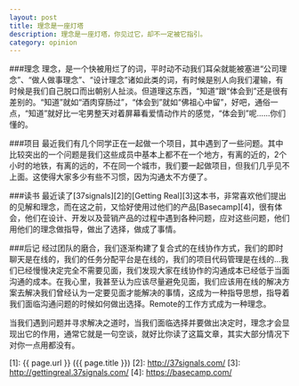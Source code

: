 ```yaml
---
layout: post
title: 理念是一座灯塔
description: 理念是一座灯塔，你见过它，却不一定被它指引。
category: opinion
---
```

###理念
理念，是一个快被用烂了的词，平时动不动我们耳朵就能被塞进“公司理念”、“做人做事理念”、“设计理念”诸如此类的词，有时候是别人向我们灌输，有时候是我们自己脱口而出朝别人扯淡。但道理这东西，“知道”跟“体会到”还是很有差别的。“知道”就如“酒肉穿肠过”，“体会到”就如“佛祖心中留”，好吧，通俗一点，“知道”就好比一宅男整天对着屏幕看爱情动作片的感觉，“体会到”呢......你们懂的。

###项目
最近我们有几个同学正在一起做一个项目，其中遇到了一些问题。其中比较突出的一个问题是我们这些成员中基本上都不在一个地方，有离的近的，2个小时的地铁，有离的远的，不在同一个城市，我们要一起做项目，但我们几乎见不上面。这使得大家多少有些不习惯，因为沟通太不方便了。

###读书
最近读了[37signals][2]的[Getting Real][3]这本书，非常喜欢他们提出的见解和理念，而在这之前，又恰好使用过他们的产品[Basecamp][4]，很有体会，他们在设计、开发以及营销产品的过程中遇到各种问题，应对这些问题，他们用他们的理念做指导，做出了选择，做成了事情。

###后记
经过团队的磨合，我们逐渐构建了复合式的在线协作方式，我们的即时聊天是在线的，我们的任务分配平台是在线的，我们的项目代码管理是在线的...我们已经慢慢决定完全不需要见面，我们发现大家在线协作的沟通成本已经低于当面沟通的成本。在我心里，我甚至认为应该尽量避免见面，我们应该用在线的解决方案去解决我们曾经认为一定要见面才能解决的事情，这成为一种指导思想，指导着我们面临沟通问题的时候如何做出选择。Remote的工作方式成为一种理念。

当我们遇到问题并寻求解决之道时，当我们面临选择并要做出决定时，理念才会显现出它的作用，通常它就是一句空谈，就好比你读了这篇文章，其实大部分情况下对你一点用都没有。




[SamirChen]: http://samirchen.com "SamirChen"
[1]: {{ page.url }} ({{ page.title }})
[2]: http://37signals.com/
[3]: http://gettingreal.37signals.com/
[4]: https://basecamp.com/